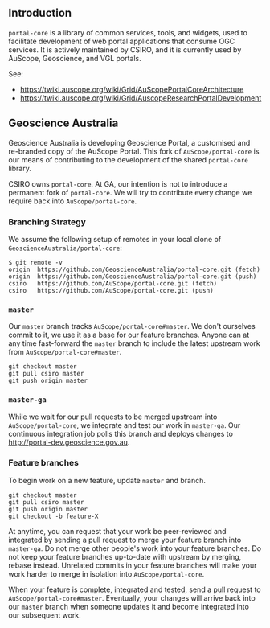 ## Introduction

`portal-core` is a library of common services, tools, and widgets, used to
facilitate development of web portal applications that consume OGC services. It
is actively maintained by CSIRO, and it is currently used by AuScope,
Geoscience, and VGL portals.

See:

* https://twiki.auscope.org/wiki/Grid/AuScopePortalCoreArchitecture
* https://twiki.auscope.org/wiki/Grid/AuscopeResearchPortalDevelopment

## Geoscience Australia

Geoscience Australia is developing Geoscience Portal, a customised and
re-branded copy of the AuScope Portal. This fork of `AuScope/portal-core` is
our means of contributing to the development of the shared `portal-core` library.

CSIRO owns `portal-core`. At GA, our intention is not to introduce a permanent
fork of `portal-core`. We will try to contribute every change we require back into
`AuScope/portal-core`.

### Branching Strategy

We assume the following setup of remotes in your local clone of
`GeoscienceAustralia/portal-core`:

```
$ git remote -v
origin  https://github.com/GeoscienceAustralia/portal-core.git (fetch)
origin  https://github.com/GeoscienceAustralia/portal-core.git (push)
csiro   https://github.com/AuScope/portal-core.git (fetch)
csiro   https://github.com/AuScope/portal-core.git (push)
```

### `master`
Our `master` branch tracks `AuScope/portal-core#master`. We don't ourselves commit to
it, we use it as a base for our feature branches. Anyone can at
any time fast-forward the `master` branch to include the latest upstream work from
`AuScope/portal-core#master`.

```
git checkout master
git pull csiro master
git push origin master
```

### `master-ga`
While we wait for our pull requests to be merged upstream into
`AuScope/portal-core`, we integrate and test our work in
`master-ga`. Our continuous integration job polls this branch and deploys
changes to http://portal-dev.geoscience.gov.au.

### Feature branches
To begin work on a new feature, update `master` and branch.

```
git checkout master
git pull csiro master
git push origin master
git checkout -b feature-X
```

At anytime, you can request that your work be peer-reviewed and integrated by
sending a pull request to merge your feature branch into `master-ga`. Do not
merge other people's work into your feature branches. Do not keep your feature
branches up-to-date with upstream by merging, rebase instead.
Unrelated commits in your feature branches will make your work harder to merge
in isolation into `AuScope/portal-core`.

When your feature is complete, integrated and tested, send a pull request to
`AuScope/portal-core#master`. Eventually, your changes will arrive back into
our `master` branch when someone updates it and become integrated into our
subsequent work.




